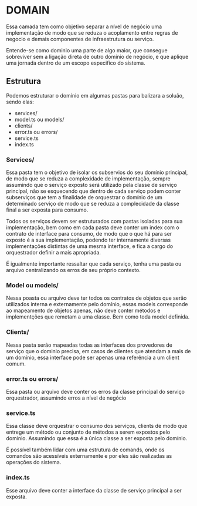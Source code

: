 # DOMAIN
Essa camada tem como objetivo separar a nível de negócio uma implementação de modo que se reduza o acoplamento entre regras de negocio e demais componentes de infraestrutura ou serviço.

Entende-se como dominio uma parte de algo maior, que consegue sobreviver sem a ligação direta de outro domínio de negócio, e que aplique uma jornada dentro de um escopo especifico do sistema.

## Estrutura
Podemos estruturar o domínio em algumas pastas para balizara a soluão, sendo elas:
- services/
- model.ts ou models/
- clients/
- error.ts ou errors/
- service.ts
- index.ts

### Services/
Essa pasta tem o objetivo de isolar os subservios do seu domínio principal, de modo que se reduza a complexidade de implementação, sempre assumindo que o serviço exposto será utilizado pela classe de serviço principal, não se esquecendo que dentro de cada serviço podem conter subserviços que tem a finalidade de orquestrar o domínio de um determinado serviço de modo que se reduza a complecidade da classe final a ser exposta para consumo.

Todos os serviços devem ser estruturados com pastas isoladas para sua implementação, bem como em cada pasta deve conter um index com o contrato de interface para consumo, de modo que o que há para ser exposto é a sua implementação, podendo ter internamente diversas implementações distintas de uma mesma interface, e fica a cargo do orquestrador definir a mais apropriada.

É igualmente importante ressaltar que cada serviço, tenha uma pasta ou arquivo centralizando os erros de seu próprio contexto.

### Model ou models/
Nessa poasta ou arquivo deve ter todos os contratos de objetos que serão utilizados interna e externamente pelo domínio, essas models corresponde ao mapeamento de objetos apenas, não deve conter métodos e implementções que remetam a uma classe. Bem como toda model definida.

### Clients/
Nessa pasta serão mapeadas todas as interfaces dos provedores de serviço que o dominio precisa, em casos de clientes que atendam a mais de um domínio, essa interface pode ser apenas uma referência a um client comum.

### error.ts ou errors/
Essa pasta ou arquivo deve conter os erros da classe principal do serviço orquestrador, assumindo erros a nível de negócio

### service.ts
Essa classe deve orquestrar o consumo dos serviços, clients de modo que entrege um método ou conjunto de métodos a serem expostos pelo domínio. Assumindo que essa é a única classe a ser exposta pelo domínio.

É possível também lidar com uma estrutura de comands, onde os comandos são acessíveis externamente e por eles são realizadas as operações do sistema.

### index.ts
Esse arquivo deve conter a interface da classe de serviço principal a ser exposta.
